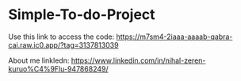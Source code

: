 # Simple-To-do-Project
Use this link to access the code: https://m7sm4-2iaaa-aaaab-qabra-cai.raw.ic0.app/?tag=3137813039


About me 
linkledn:
https://www.linkedin.com/in/nihal-zeren-kuruo%C4%9Flu-947868249/
